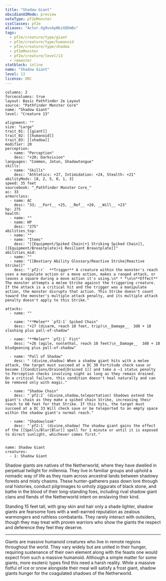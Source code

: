 ```yaml
---
title: "Shadow Giant"
obsidianUIMode: preview
noteType: pf2eMonster
cssClasses: pf2e
aliases: "Actor.Xg9voXpNbiXODmBs" 
tags:
  - pf2e/creature/type/giant
  - pf2e/creature/type/humanoid
  - pf2e/creature/type/shadow
  - pf2eMonster
  - pf2e/creature/level/13
  - remaster
statblock: inline
name: "Shadow Giant"
level: 13
license: ORC
---
```


```statblock
columns: 2
forcecolumns: true
layout: Basic Pathfinder 2e Layout
source: "Pathfinder Monster Core"
name: "Shadow Giant"
level: "Creature 13"

alignment: ""
size: "Large"
trait_01: [[giant]]
trait_02: [[humanoid]]
trait_03: [[shadow]]
modifier: 20
perception:
  - name: "Perception"
    desc: "+20; Darkvision"
languages: "Common, Jotun, Shadowtongue"
skills:
  - name: "Skills"
    desc: "Athletics: +27, Intimidation: +24, Stealth: +21"
abilityMods: [8, 2, 5, 0, 1, 3]
speed: 35 feet
sourcebook: "_Pathfinder Monster Core_"
ac: 33
armorclass:
  - name: AC
    desc: "33; __Fort__ +25, __Ref__ +20, __Will__ +23"
hp: 275
health:
  - name: ""
  - name: HP
    desc: "275"
abilities_top:
  - name: ""
  - name: "Items"
    desc: "[[Equipment/Spiked Chain|+1 Striking Spiked Chain]], [[Equipment/Breastplate|+1 Resilient Breastplate]]"
abilities_mid:
  - name: ""
  - name: "[[Bestiary Ability Glossary/Reactive Strike|Reactive Strike]]"
    desc: "`pf2:r`  **Trigger** A creature within the monster's reach uses a manipulate action or a move action, makes a ranged attack, or leaves a square during a move action it's using.\n* * *\n\n**Effect** The monster attempts a melee Strike against the triggering creature. If the attack is a critical hit and the trigger was a manipulate action, the monster disrupts that action. This Strike doesn't count toward the monster's multiple attack penalty, and its multiple attack penalty doesn't apply to this Strike."

attacks:
  - name: ""

  - name: "**Melee** `pf2:1` Spiked Chain"
    desc: "+27 (disarm, reach 10 feet, trip)\n__Damage__  3d8 + 18 slashing plus pall-of-shadow"

  - name: "**Melee** `pf2:1` Fist"
    desc: "+26 (agile, nonlethal, reach 10 feet)\n__Damage__  3d8 + 18 bludgeoning plus pall-of-shadow"

  - name: "Pall of Shadow"
    desc: " (divine,shadow) When a shadow giant hits with a melee attack, the target must succeed at a DC 30 Fortitude check save or become [[Conditions/Drained|Drained 1]] and take a –1 status penalty to Perception checks involving sight as long as they remain drained. On a critical failure, this condition doesn't heal naturally and can be removed only with magic."

  - name: "Shadow Chain"
    desc: "`pf2:2` (divine,shadow,teleportation) Shadows extend the giant's chain as they make a spiked chain Strike, increasing their reach to 60 feet for that Strike. If this hits, the target must succeed at a DC 33 Will check save or be teleported to an empty space within the shadow giant's normal reach."

  - name: "Shadowcloak"
    desc: "`pf2:1` (divine,shadow) The shadow giant gains the effect of the [[Spells/Blur|Blur]] spell for 1 minute or until it is exposed to direct sunlight, whichever comes first."
 
```

```encounter-table
name: Shadow Giant
creatures:
  - 1: Shadow Giant
```



Shadow giants are natives of the Netherworld, where they have dwelled in perpetual twilight for millennia. They live in familiar groups and uphold a nomadic way of life as they roam across ancestral lands between shadowy forests and misty chasms. These hunter-gatherers pass down lore through oral histories, conduct pilgrimages to unholy ziggurats of black stone, and bathe in the blood of their long-standing foes, including rival shadow giant clans and fiends of the Netherworld intent on enslaving their kind.

Standing 15 feet tall, with gray skin and hair only a shade lighter, shadow giants are fearsome foes with a well-earned reputation as zealous warmongers and ruthless combatants. They rarely interact with outsiders, though they may treat with proven warriors who show the giants the respect and deference they feel they deserve.

* * *

Giants are massive humanoid creatures who live in remote regions throughout the world. They vary widely but are united in their hunger, requiring sustenance of their own element along with the feasts one would expect from such a massive humanoid. Although a simple matter for some giants, more esoteric types find this need a harsh reality. While a massive fistful of ice or snow alongside their meal will satisfy a frost giant, shadow giants hunger for the coagulated shadows of the Netherworld.
